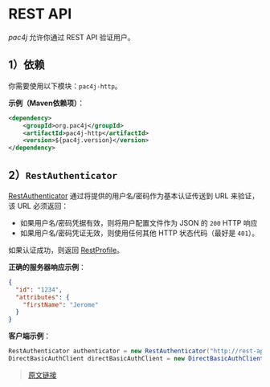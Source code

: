# REST API

*pac4j* 允许你通过 REST API 验证用户。

## 1）依赖

你需要使用以下模块：`pac4j-http`。

**示例（Maven依赖项）**：

```xml
<dependency>
    <groupId>org.pac4j</groupId>
    <artifactId>pac4j-http</artifactId>
    <version>${pac4j.version}</version>
</dependency>
```

## 2）`RestAuthenticator`

[RestAuthenticator](https://github.com/pac4j/pac4j/blob/master/pac4j-http/src/main/java/org/pac4j/http/credentials/authenticator/RestAuthenticator.java) 通过将提供的用户名/密码作为基本认证传送到 URL 来验证，该 URL 必须返回：

- 如果用户名/密码凭据有效，则将用户配置文件作为 JSON 的 `200` HTTP 响应
- 如果用户名/密码凭证无效，则使用任何其他 HTTP 状态代码（最好是 `401`）。

如果认证成功，则返回 [RestProfile](https://github.com/pac4j/pac4j/blob/master/pac4j-http/src/main/java/org/pac4j/http/profile/RestProfile.java)。

**正确的服务器响应示例**：

```json
{
  "id": "1234",
  "attributes": {
    "firstName": "Jerome"
  }
}
```

**客户端示例**：

```java
RestAuthenticator authenticator = new RestAuthenticator("http://rest-api-url");
DirectBasicAuthClient directBasicAuthClient = new DirectBasicAuthClient(authenticator);
```

> [原文链接](https://www.pac4j.org/4.5.x/docs/authenticators/rest.html)